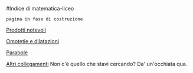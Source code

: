 #Indice di matematica-liceo

`pagina in fase di costruzione`

[Prodotti notevoli](prodotti-notevoli.html)

[Omotetie e dilatazioni](omotetie-dilatazioni.html)

[Parabole](parabole.html)

[Altri collegamenti](links.md) Non c'è quello che stavi cercando? Da' un'occhiata qua.
